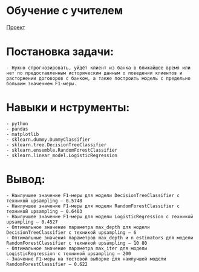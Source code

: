 # Обучение с учителем

[Проект](Яндекс.Практикум%20«Обучение%20с%20учителем»%20на%20GitHub.ipynb)

# Постановка задачи:  
	- Нужно спрогнозировать, уйдёт клиент из банка в ближайшее время или нет по предоставленным историческим данным о поведении клиентов и расторжении договоров с банком, а также построить модель с предельно большим значением F1-меры.
# Навыки и нструменты:  
	- python  
	- pandas
	- matplotlib
	- sklearn.dummy.DummyClassifier
	- sklearn.tree.DecisionTreeClassifier 
	- sklearn.ensemble.RandomForestClassifier 
	- sklearn.linear_model.LogisticRegression
# Вывод:  
	- Наилучшее значение F1-меры для модели DecisionTreeClassifier с техникой upsampling — 0.5748  
	- Наилучшее значение F1-меры для модели RandomForestClassifier с техникой upsampling — 0.6403  
	- Наилучшее значение F1-меры для модели LogisticRegression с техникой upsampling — 0.4527  
	- Оптимальное значение параметра max_depth для модели DecisionTreeClassifier с техникой upsampling — 6  
	- Оптимальные значения параметров max_depth и n_estimators для модели RandomForestClassifier с техникой upsampling — 10 80  
	- Оптимальное значение параметра max_iter для модели LogisticRegression с техникой upsampling — 200  
	- Значение F1-меры на тестовой выборке для наилучшей модели RandomForestClassifier — 0.622  
